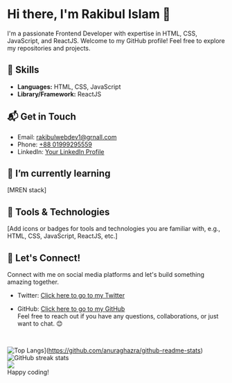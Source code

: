 # Hi there, I'm Rakibul Islam 👋

I'm a passionate Frontend Developer with expertise in HTML, CSS, JavaScript, and ReactJS. Welcome to my GitHub profile! Feel free to explore my repositories and projects.

## 🚀 Skills

- **Languages:** HTML, CSS, JavaScript
- **Library/Framework:** ReactJS

## 📬 Get in Touch

- Email: [rakibulwebdev1@grnall.com](mailto:rakibulwebdev1@gmail.com)
- Phone: [+88 01999295559](tel:+8801999295559)
- LinkedIn: [Your LinkedIn Profile]([https://www.linkedin.com/in/yourlinkedin](https://www.linkedin.com/in/rakibul-islam-6b29382a9/))

## 🌱 I’m currently learning

[MREN stack]

## 🔧 Tools & Technologies

[Add icons or badges for tools and technologies you are familiar with, e.g., HTML, CSS, JavaScript, ReactJS, etc.]

## 🤝 Let's Connect!

Connect with me on social media platforms and let's build something amazing together.

- Twitter: [Click here to go to my Twitter](https://twitter.com/tastytanticles)

- GitHub: [Click here to go to my GitHub](https://github.com/rakibulislam4) <br/>
Feel free to reach out if you have any questions, collaborations, or just want to chat. 😊
<br/>

![Top Langs](https://github-readme-stats.vercel.app/api/top-langs/?username=rakibulislam4)](https://github.com/anuraghazra/github-readme-stats) 
<br/>
![GitHub streak stats](https://github-readme-streak-stats.herokuapp.com/?user=rakibulislam4) 
<br/>
![](https://komarev.com/ghpvc/?username=rakibulislam4&color=green)
<br/>
Happy coding!
